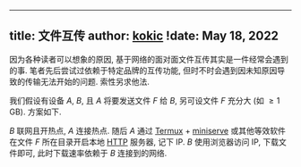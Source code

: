 
---
title: 文件互传
author: [kokic](/kokic.md)
!date: May 18, 2022
---

因为各种读者可以想象的原因, 基于网络的面对面文件互传其实是一件经常会遇到的事. 笔者先后尝试过依赖于特定品牌的互传功能, 但时不时会遇到因未知原因导致的传输无法开始的问题. 索性另求他法. 

我们假设有设备 $A$, $B$, 且 $A$ 将要发送文件 $F$ 给 $B$, 另可设文件 $F$ 充分大 (如 $\ge 1$ GB). 方案如下. 

$B$ 联网且开热点, $A$ 连接热点. 随后 $A$ 通过 [Termux](https://termux.dev) + [miniserve](https://github.com/svenstaro/miniserve) 或其他等效软件在文件 $F$ 所在目录开启本地 [HTTP](https://developer.mozilla.org/zh-CN/docs/Web/HTTP) 服务器, 记下 IP. $B$ 使用浏览器访问 IP, 下载文件即可, 此时下载速率依赖于 $B$ 连接到的网络. 
